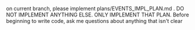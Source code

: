 on current branch, please implement plans/EVENTS_IMPL_PLAN.md . DO NOT IMPLEMENT ANYTHING ELSE. ONLY 
  IMPLEMENT THAT PLAN. Before beginning to write code, ask me questions about anything that isn't clear